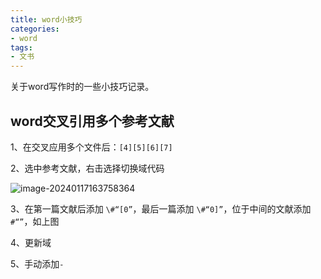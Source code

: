 ```yaml
---
title: word小技巧
categories:
- word
tags:
- 文书
---
```

<meta name="referrer" content="no-referrer"/>

关于word写作时的一些小技巧记录。

<!--more-->

## word交叉引用多个参考文献

1、在交叉应用多个文件后：`[4][5][6][7]`

2、选中参考文献，右击选择切换域代码

![image-20240117163758364](https://gitee.com/hollis7/pictures/raw/master/2024/01/17/85877_image-20240117163758364.png)

3、在第一篇文献后添加 `\#“[0”`，最后一篇添加 `\#“0]”`，位于中间的文献添加 `#“”`，如上图

4、更新域

5、手动添加`-`